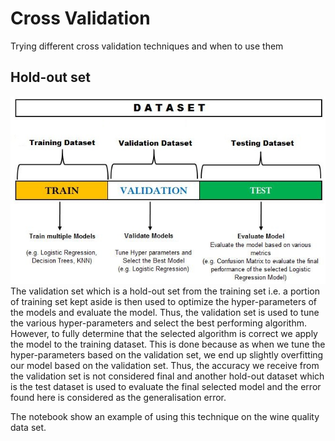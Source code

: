 # Cross Validation

Trying different cross validation techniques and when to use them

## Hold-out set
![Hold-set Validation](hold-out.jpg)
The validation set which is a hold-out set from the training set i.e. a portion of training set kept aside is then used to optimize the hyper-parameters of the models and evaluate the model. Thus, the validation set is used to tune the various hyper-parameters and select the best performing algorithm. However, to fully determine that the selected algorithm is correct we apply the model to the training dataset. This is done because as when we tune the hyper-parameters based on the validation set, we end up slightly overfitting our model based on the validation set. Thus, the accuracy we receive from the validation set is not considered final and another hold-out dataset which is the test dataset is used to evaluate the final selected model and the error found here is considered as the generalisation error.

The notebook show an example of using this technique on the wine quality data set.


